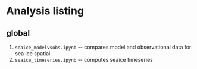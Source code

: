 # Analysis listing

## global
 1. `seaice_modelvsobs.ipynb` -- compares model and observational data for sea ice spatial
 2. `seaice_timeseries.ipynb` -- computes seaice timeseries
